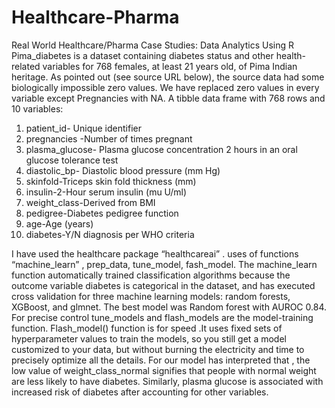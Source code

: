 # Healthcare-Pharma
Real World Healthcare/Pharma Case Studies: Data Analytics Using R
Pima_diabetes is a dataset containing diabetes status and other health-related variables for 768 females, at least 21 years old, of Pima Indian heritage. As pointed out (see source URL below), the source data had some biologically impossible zero values. We have replaced zero values in every variable except Pregnancies with NA.
A tibble data frame with 768 rows and 10 variables:
1.	patient_id- Unique identifier
2.	pregnancies -Number of times pregnant
3.	plasma_glucose- Plasma glucose concentration 2 hours in an oral glucose tolerance test
4.	diastolic_bp- Diastolic blood pressure (mm Hg)
5.	skinfold-Triceps skin fold thickness (mm)
6.	insulin-2-Hour serum insulin (mu U/ml)
7.	weight_class-Derived from BMI
8.	pedigree-Diabetes pedigree function
9.	age-Age (years)
10.	diabetes-Y/N diagnosis per WHO criteria


I have used the healthcare package “healthcareai” .
uses of functions “machine_learn” , prep_data, tune_model, fash_model.
The machine_learn function automatically trained classification algorithms because the outcome variable diabetes is categorical in the dataset, and has executed cross validation for three machine learning models: random forests, XGBoost, and glmnet. The best model was Random forest with AUROC 0.84.
For precise control tune_models and flash_models are the model-training function. Flash_model() function is for speed .It uses fixed sets of hyperparameter values to train the models, so you still get a model customized to your data, but without burning the electricity and time to precisely optimize all the details.
For our model has interpreted that , the low value of weight_class_normal signifies that people with normal weight are less likely to have diabetes. Similarly, plasma glucose is associated with increased risk of diabetes after accounting for other variables.


